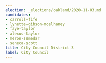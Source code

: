 ```yaml
---
election: _elections/oakland/2020-11-03.md
candidates:
- carroll-fife
- lynette-gibson-mcelhaney
- faye-taylor
- alexus-taylor
- meron-semedar
- seneca-scott
title: City Council District 3
label: City Council
---
```

